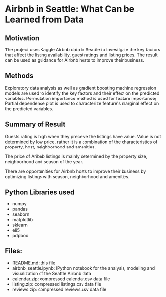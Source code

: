 # Airbnb in Seattle: What Can be Learned from Data

## Motivation

The project uses Kaggle Airbnb data in Seattle to investigate the key factors that affect the listing availability, guest ratings and listing prices. The result can be used as guidance for Airbnb hosts to improve their business.

## Methods
Exploratory data analysis as well as gradient boosting machine regression models are used to identify the key factors and their effect on the predicted variables. Permutation importance method is used for feature importance; Partial dependence plot is used to characterize feature's marginal effect on the predicted variables.

## Summary of Result
Guests rating is high when they preceive the listings have value. Value is not determined by low price, rather it is a combination of the characteristics of property, host, neighborhood and amenities.

The price of Aribnb listings is mainly determined by the property size, neighborhood and season of the year.

There are opportunities for Airbnb hosts to improve their business by optimizing listings with season, neighborhood and amenities.

## Python Libraries used
- numpy
- pandas
- seaborn
- matplotlib
- sklearn
- eli5
- pdpbox

## Files:
- README.md: this file
- airbnb_seattle.ipynb:  IPython notebook for the analysis, modeling and visualization of the Seattle Airbnb data
- calendar.zip: compressed calendar.csv data file
- listing.zip: compressed listings.csv data file
- reviews.zip: compressed reviews.csv data file
